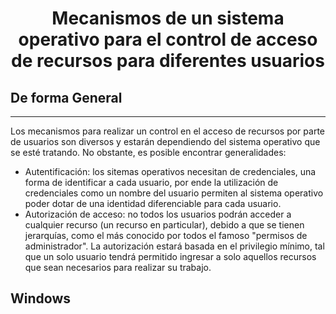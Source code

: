 
<h1 align=center>Mecanismos de un sistema operativo para el control de acceso de recursos para diferentes usuarios </h1>


<h2>De forma General</h2>
<hr>

<p align=justify>

Los mecanismos para realizar un control en el acceso de recursos por parte de usuarios son diversos y estarán dependiendo del sistema operativo que se esté tratando. No obstante, es posible encontrar generalidades:

<ul>
<li>Autentificación: los sitemas operativos necesitan de credenciales, una forma de identificar a cada usuario, por ende la utilización de credenciales como un nombre del usuario permiten al sistema operativo poder dotar de una identidad diferenciable para cada usuario.</li>
<li>Autorización de acceso: no todos los usuarios podrán acceder a cualquier recurso (un recurso en particular), debido a que se tienen jerarquías, como el más conocido por todos el famoso "permisos de administrador". La autorización estará basada en el privilegio mínimo, tal que un solo usuario tendrá permitido ingresar a solo aquellos recursos que sean necesarios para realizar su trabajo.</li>
</ul>

</p>

<h2>Windows</h2>